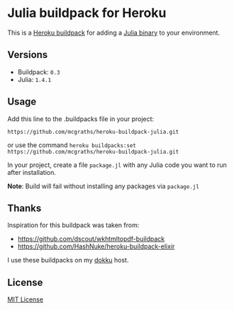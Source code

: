 # Julia buildpack for Heroku

This is a [Heroku buildpack][0] for adding a [Julia binary][1] to your environment.


## Versions

* Buildpack: `0.3`
* Julia: `1.4.1`


## Usage

Add this line to the .buildpacks file in your project:

`https://github.com/mcgraths/heroku-buildpack-julia.git`

or use the command `heroku buildpacks:set https://github.com/mcgraths/heroku-buildpack-julia.git`

In your project, create a file `package.jl` with any
Julia code you want to run after installation.

**Note**: Build will fail without installing any packages via `package.jl`

## Thanks

Inspiration for this buildpack was taken from:

* <https://github.com/dscout/wkhtmltopdf-buildpack>
* <https://github.com/HashNuke/heroku-buildpack-elixir>

I use these buildpacks on my [dokku][2] host.


## License

[MIT License](https://github.com/pinx/heroku-buildpack-julia/blob/master/LICENSE)


[0]: http://devcenter.heroku.com/articles/buildpacks
[1]: http://julialang.org
[2]: http://dokku.viewdocs.io/dokku/

